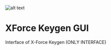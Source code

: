 ![alt text](https://github.com/JeanxPereira/XForce-2019/Logo.png?raw=true)

# XForce Keygen GUI
Interface of X-Force Keygen (ONLY INTERFACE)
